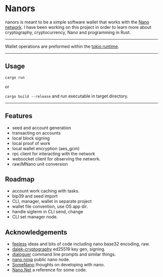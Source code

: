# Nanors #

nanors is meant to be a simple software wallet that works with the [Nano network](https://nano.org/). I have been working on this project in order to learn more about cryptography, cryptocurrency, Nano and programming in Rust. 

------


Wallet operations are preformed within the [tokio runtime](https://github.com/tokio-rs/tokio).

-------

## Usage

`cargo run`

or 

`cargo build --release` and run executable in target directory. 

---------

## Features
- seed and account generation
- transacting on accounts 
- local block signing
- local proof of work 
- local wallet encryption (aes_gcm)
- rpc client for interacting with the network
- websocket client for observing the network.
- raw/MNano unit conversion 
  
## Roadmap
- account work caching with tasks.
- bip39 and seed import
- CLI, manager, wallet in separate project
- wallet file convention, use OS app dir.
- handle sigterm in CLI send, change
- CLI set manager node.

## Acknowledgements

- [feeless](https://github.com/feeless/feeless) ideas and bits of code including nano base32 encoding, raw.
- [dalek-cryptography](https://github.com/dalek-cryptography/ed25519-dalek) ed25519 key gen, signing.
- [dialoguer](https://github.com/mitsuhiko/dialoguer) command line prompts and similar things.
- [nano ninja](https://mynano.ninja/) public nano node.
- [SomeNano](https://blog.nano.org/getting-started-developing-with-nano-currency-part-2-interacting-with-public-and-private-nano-adb98ef57fbf) thoughts on developing with nano.
- [Nano.Net](https://github.com/miguel1117/Nano.Net) a reference for some code.

